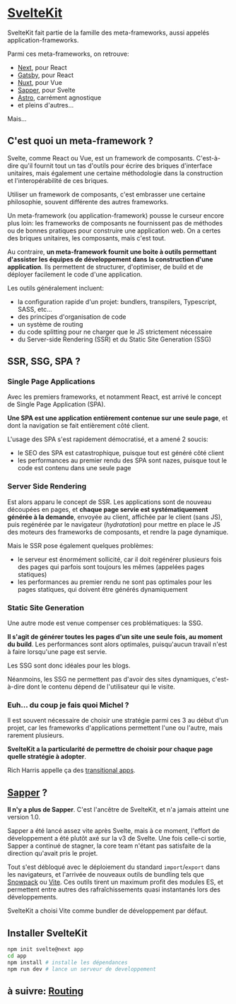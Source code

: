 # [SvelteKit](https://kit.svelte.dev/docs)

SvelteKit fait partie de la famille des meta-frameworks, aussi appelés application-frameworks.

Parmi ces meta-frameworks, on retrouve:

- [Next](https://nextjs.org/), pour React
- [Gatsby](https://www.gatsbyjs.com/), pour React
- [Nuxt](https://nuxtjs.org/), pour Vue
- [Sapper](https://sapper.svelte.dev/), pour Svelte
- [Astro](https://astro.build/blog/introducing-astro/), carrément agnostique
- et pleins d'autres...

Mais...

## C'est quoi un meta-framework ?

Svelte, comme React ou Vue, est un framework de composants. C'est-à-dire qu'il fournit tout un tas d'outils pour écrire des briques d'interface unitaires, mais également une certaine méthodologie dans la construction et l'interopérabilité de ces briques.

Utiliser un framework de composants, c'est embrasser une certaine philosophie, souvent différente des autres frameworks.

Un meta-framework (ou application-framework) pousse le curseur encore plus loin: les frameworks de composants ne fournissent pas de méthodes ou de bonnes pratiques pour construire une application web. On a certes des briques unitaires, les composants, mais c'est tout.

Au contraire, **un meta-framework fournit une boite à outils permettant d'assister les équipes de développement dans la construction d'une application**. Ils permettent de structurer, d'optimiser, de build et de déployer facilement le code d'une application.

Les outils généralement incluent:

- la configuration rapide d'un projet: bundlers, transpilers, Typescript, SASS, etc...
- des principes d'organisation de code
- un système de routing
- du code splitting pour ne charger que le JS strictement nécessaire
- du Server-side Rendering (SSR) et du Static Site Generation (SSG)

## SSR, SSG, SPA ?

### Single Page Applications

Avec les premiers frameworks, et notamment React, est arrivé le concept de Single Page Application (SPA).

**Une SPA est une application entièrement contenue sur une seule page**, et dont la navigation se fait entièrement côté client.

L'usage des SPA s'est rapidement démocratisé, et a amené 2 soucis:

- le SEO des SPA est catastrophique, puisque tout est généré côté client
- les performances au premier rendu des SPA sont nazes, puisque tout le code est contenu dans une seule page

### Server Side Rendering

Est alors apparu le concept de SSR. Les applications sont de nouveau découpées en pages, et **chaque page servie est systématiquement générée à la demande**, envoyée au client, affichée par le client (sans JS), puis regénérée par le navigateur (_hydratation_) pour mettre en place le JS des moteurs des frameworks de composants, et rendre la page dynamique.

Mais le SSR pose également quelques problèmes:

- le serveur est énormément sollicité, car il doit regénérer plusieurs fois des pages qui parfois sont toujours les mêmes (appelées pages statiques)
- les performances au premier rendu ne sont pas optimales pour les pages statiques, qui doivent être générés dynamiquement

### Static Site Generation

Une autre mode est venue compenser ces problématiques: la SSG.

**Il s'agit de générer toutes les pages d'un site une seule fois, au moment du build**. Les performances sont alors optimales, puisqu'aucun travail n'est à faire lorsqu'une page est servie.

Les SSG sont donc idéales pour les blogs.

Néanmoins, les SSG ne permettent pas d'avoir des sites dynamiques, c'est-à-dire dont le contenu dépend de l'utilisateur qui le visite.

### Euh... du coup je fais quoi Michel ?

Il est souvent nécessaire de choisir une stratégie parmi ces 3 au début d'un projet, car les frameworks d'applications permettent l'une ou l'autre, mais rarement plusieurs.

**SvelteKit a la particularité de permettre de choisir pour chaque page quelle stratégie à adopter**.

Rich Harris appelle ça des [transitional apps](https://www.youtube.com/watch?v=860d8usGC0o).

## [Sapper](https://sapper.svelte.dev/) ?

**Il n'y a plus de Sapper**. C'est l'ancêtre de SvelteKit, et n'a jamais atteint une version 1.0.

Sapper a été lancé assez vite après Svelte, mais à ce moment, l'effort de développement a été plutôt axé sur la v3 de Svelte. Une fois celle-ci sortie, Sapper a continué de stagner, la core team n'étant pas satisfaite de la direction qu'avait pris le projet.

Tout s'est débloqué avec le déploiement du standard `import`/`export` dans les navigateurs, et l'arrivée de nouveaux outils de bundling tels que [Snowpack](https://www.snowpack.dev/) ou [Vite](https://vitejs.dev/). Ces outils tirent un maximum profit des modules ES, et permettent entre autres des rafraîchissements quasi instantanés lors des développements.

SvelteKit a choisi Vite comme bundler de développement par défaut.

## Installer SvelteKit

```bash
npm init svelte@next app
cd app
npm install # installe les dépendances
npm run dev # lance un serveur de developpement
```

## à suivre: [Routing](./6-2_routing.md)
